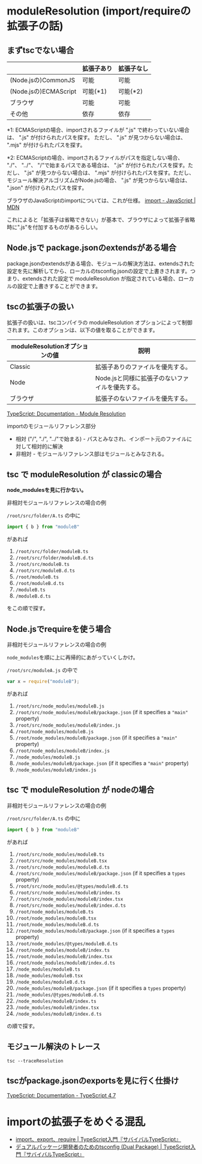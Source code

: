 # moduleResolution (import/requireの拡張子の話)

## まずtscでない場合

||**拡張子あり** | **拡張子なし** |
| --- | --- | --- |
| (Node.jsの)CommonJS | 可能 | 可能 |
| (Node.jsの)ECMAScript | 可能(\*1) | 可能(\*2) |
| ブラウザ | 可能 | 可能 |
| その他 | 依存 | 依存 |

\*1: ECMAScriptの場合、importされるファイルが ".js" で終わっていない場合は、 ".js" が付けられたパスを探す。
ただし、 ".js" が見つからない場合は、 ".mjs" が付けられたパスを探す。

\*2: ECMAScriptの場合、importされるファイルがパスを指定しない場合、 "./"、 "../"、 "/"で始まるパスである場合は、 ".js" が付けられたパスを探す。ただし、 ".js" が見つからない場合は、 ".mjs" が付けられたパスを探す。ただし、モジュール解決アルゴリズムがNode.jsの場合、 ".js" が見つからない場合は、 ".json" が付けられたパスを探す。

ブラウザのJavaScriptのimportについては、これが仕様。
[import - JavaScript | MDN](https://developer.mozilla.org/en-US/docs/Web/JavaScript/Reference/Statements/import)

これによると「拡張子は省略できない」が基本で、ブラウザによって拡張子省略時に".js"を付加するものがあるらしい。


## Node.jsで package.jsonのextendsがある場合

package.jsonのextendsがある場合、モジュールの解決方法は、extendsされた設定を先に解析してから、ローカルのtsconfig.jsonの設定で上書きされます。つまり、extendsされた設定で moduleResolution が指定されている場合、ローカルの設定で上書きすることができます。


## tscの拡張子の扱い

拡張子の扱いは、tscコンパイラの moduleResolution オプションによって制御されます。このオプションは、以下の値を取ることができます。

| **moduleResolutionオプションの値** | **説明** |
| --- | --- |
| Classic | 拡張子ありのファイルを優先する。 |
| Node | Node.jsと同様に拡張子のないファイルを優先する。 |
| ブラウザ | 拡張子のないファイルを優先する。 |



[TypeScript: Documentation - Module Resolution](https://www.typescriptlang.org/docs/handbook/module-resolution.html)

importのモジュールリファレンス部分
- 相対 ("/", "./", "../"で始まる) - パスとみなされ、インポート元のファイルに対して相対的に解決
- 非相対 - モジュールリファレンス部はモジュールとみなされる。




## tsc で moduleResolution が classicの場合

**node_modulesを見に行かない。**

非相対モジュールリファレンスの場合の例

`/root/src/folder/A.ts` の中に
```typescript
import { b } from "moduleB"
```
があれば

1.  `/root/src/folder/moduleB.ts`
2.  `/root/src/folder/moduleB.d.ts`
3.  `/root/src/moduleB.ts`
4.  `/root/src/moduleB.d.ts`
5.  `/root/moduleB.ts`
6.  `/root/moduleB.d.ts`
7.  `/moduleB.ts`
8.  `/moduleB.d.ts`

をこの順で探す。


## Node.jsでrequireを使う場合

非相対モジュールリファレンスの場合の例

`node_modules`を順に上に再帰的にあがっていくしかけ。

`/root/src/moduleA.js` の中で
```javascript
var x = require("moduleB");
```
があれば

1.  `/root/src/node_modules/moduleB.js`
2.  `/root/src/node_modules/moduleB/package.json` (if it specifies a `"main"` property)
3.  `/root/src/node_modules/moduleB/index.js`  
4.  `/root/node_modules/moduleB.js`
5.  `/root/node_modules/moduleB/package.json` (if it specifies a `"main"` property)
6.  `/root/node_modules/moduleB/index.js`  
7.  `/node_modules/moduleB.js`
8.  `/node_modules/moduleB/package.json` (if it specifies a `"main"` property)
9.  `/node_modules/moduleB/index.js`



## tsc で moduleResolution が nodeの場合

非相対モジュールリファレンスの場合の例

`/root/src/folder/A.ts` の中に
```typescript
import { b } from "moduleB"
```
があれば
1.  `/root/src/node_modules/moduleB.ts`
2.  `/root/src/node_modules/moduleB.tsx`
3.  `/root/src/node_modules/moduleB.d.ts`
4.  `/root/src/node_modules/moduleB/package.json` (if it specifies a `types` property)
5.  `/root/src/node_modules/@types/moduleB.d.ts`
6.  `/root/src/node_modules/moduleB/index.ts`
7.  `/root/src/node_modules/moduleB/index.tsx`
8.  `/root/src/node_modules/moduleB/index.d.ts`  
9.  `/root/node_modules/moduleB.ts`
10.  `/root/node_modules/moduleB.tsx`
11.  `/root/node_modules/moduleB.d.ts`
12.  `/root/node_modules/moduleB/package.json` (if it specifies a `types` property)
13.  `/root/node_modules/@types/moduleB.d.ts`
14.  `/root/node_modules/moduleB/index.ts`
15.  `/root/node_modules/moduleB/index.tsx`
16.  `/root/node_modules/moduleB/index.d.ts`
17.  `/node_modules/moduleB.ts`
18.  `/node_modules/moduleB.tsx`
19.  `/node_modules/moduleB.d.ts`
20.  `/node_modules/moduleB/package.json` (if it specifies a `types` property)
21.  `/node_modules/@types/moduleB.d.ts`
22.  `/node_modules/moduleB/index.ts`
23.  `/node_modules/moduleB/index.tsx`
24.  `/node_modules/moduleB/index.d.ts`

の順で探す。

## モジュール解決のトレース

`tsc --traceResolution`


## tscがpackage.jsonのexportsを見に行く仕掛け

[TypeScript: Documentation - TypeScript 4.7](https://www.typescriptlang.org/docs/handbook/release-notes/typescript-4-7.html#packagejson-exports-imports-and-self-referencing)


# importの拡張子をめぐる混乱

- [import、export、require | TypeScript入門『サバイバルTypeScript』](https://typescriptbook.jp/reference/import-export-require)
- [デュアルパッケージ開発者のためのtsconfig (Dual Package) | TypeScript入門『サバイバルTypeScript』](https://typescriptbook.jp/reference/advanced-topics/tsconfig-for-dual-package-developers)

